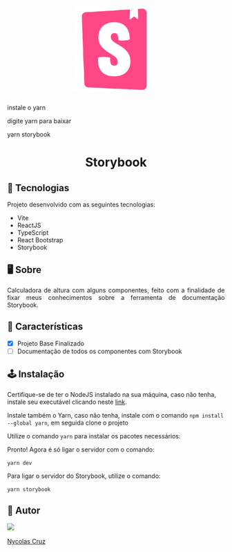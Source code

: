 <h1 align="center">
    <img alt="Storybook-logo" title="Storybook-logo" src="./public/storybook.png" width="200px" height="200px">
</h1>

instale o yarn

digite yarn para baixar


yarn storybook


<h1 align="center">Storybook</h1>

## 🚀 Tecnologias

<p>Projeto desenvolvido com as seguintes tecnologias:</p>

- Vite
- ReactJS
- TypeScript
- React Bootstrap
- Storybook

## 🖥️ Sobre

<p align="justify">Calculadora de altura com alguns componentes, feito com a finalidade de fixar meus conhecimentos sobre a ferramenta de documentação Storybook.</p>

## 🔧 Características

- [X] Projeto Base Finalizado
- [ ] Documentação de todos os componentes com Storybook 

## 🕹️ Instalação

Certifique-se de ter o NodeJS instalado na sua máquina, caso não tenha, instale seu executável clicando neste <a href="https://nodejs.org/pt-br/download/">link</a>.

Instale também o Yarn, caso não tenha, instale com o comando ````npm install --global yarn````, em seguida clone o projeto

Utilize o comando ````yarn```` para instalar os pacotes necessários:

Pronto! Agora é só ligar o servidor com o comando:
````
yarn dev
````

Para ligar o servidor do Storybook, utilize o comando:
````
yarn storybook
````

## 🐧 Autor

<a href="https://github.com/NycolasCruz">
    <img src="https://github.com/NycolasCruz.png"  width="15%">
    <p>Nycolas Cruz</p>
</a>
